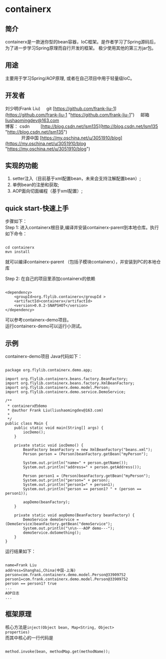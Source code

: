 # containerx #
## 简介 ##
containerx是一款迷你型的bean容器，IoC框架。是作者学习了Spring源码后，为了进一步学习Spring原理而自行开发的框架。
极少使用其他的第三方jar包。
## 用途 ##
主要用于学习Spring/AOP原理, 或者在自己项目中用于轻量级IoC。
## 开发者 ##
刘少明(Frank Liu) &nbsp;&nbsp;&nbsp; git [https://github.com/frank-liu-1](https://github.com/frank-liu-1 "https://github.com/frank-liu-1")
&nbsp;&nbsp;&nbsp; 邮箱 liushaomingdev@163.com <br/>
博客： csdn &nbsp;&nbsp;&nbsp;&nbsp;&nbsp;&nbsp;&nbsp; [http://blog.csdn.net/lsm135](http://blog.csdn.net/lsm135 "http://blog.csdn.net/lsm135") <br/>&nbsp;&nbsp;&nbsp;&nbsp;&nbsp;&nbsp;&nbsp;&nbsp;&nbsp;&nbsp;&nbsp;&nbsp; 开源中国 [https://my.oschina.net/u/3051910/blog](https://my.oschina.net/u/3051910/blog "https://my.oschina.net/u/3051910/blog")
<br/>

## 实现的功能 ##
1. setter注入（目前基于xml配置bean，未来会支持注解配置bean）;
2. 单例bean的注册和获取;
3. AOP面向切面编程（基于xml配置）;

## quick start-快速上手 ##
步骤如下：<br/>
Step 1: 进入containerx根目录,编译并安装containerx-parent到本地仓库。执行如下命令：<br/>
<pre><code>
cd containerx 
mvn install
</pre></code>
就可以编译containerx-parent （包括子模块containerx），并安装到PC的本地仓库 <br/>

Step 2: 在自己的项目里添加containerx的依赖
<pre><code>
&lt;dependency&gt;
&nbsp;&nbsp;&nbsp;&nbsp;&lt;groupId&gt;org.flylib.containerx&lt;/groupId &gt;
&nbsp;&nbsp;&nbsp;&nbsp;&lt;artifactId&gt;containerx&lt;/artifactId&gt;
&nbsp;&nbsp;&nbsp;&nbsp;&lt;version&gt;0.0.2-SNAPSHOT&lt;/version&gt;
&lt;/dependency&gt;
</pre></code>

可以参考containerx-demo项目。<br/>
运行containerx-demo可以运行小测试。 <br/>


## 示例 ##
containerx-demo项目 Java代码如下：
<pre><code>
package org.flylib.containerx.demo.app;

import org.flylib.containerx.beans.factory.BeanFactory;
import org.flylib.containerx.beans.factory.XmlBeanFactory;
import org.flylib.containerx.demo.model.Person;
import org.flylib.containerx.demo.service.DemoService;

/**
 * containerx的demo
 * @author Frank Liu(liushaomingdev@163.com)
 *
 */
public class Main {
	public static void main(String[] args) {
		iocDemo();
	}
	
	private static void iocDemo() {
		BeanFactory beanFactory = new XmlBeanFactory("beans.xml");
		Person person = (Person)beanFactory.getBean("myPerson");
		
		System.out.println("name=" + person.getName());
		System.out.println("address=" + person.getAddress());
		
		Person person1 = (Person)beanFactory.getBean("myPerson");
		System.out.println("person=" + person);
		System.out.println("person1=" + person1);
		System.out.println("person == person1? " + (person == person1));
		
		aopDemo(beanFactory);
	}
	
	private static void aopDemo(BeanFactory beanFactory) {
		DemoService demoService = (DemoService)beanFactory.getBean("demoService");
		System.out.println("\n\n---AOP demo---");
		demoService.doSomething();
	}
}
</pre></code>
运行结果如下：
<pre><code>
name=Frank Liu
address=Shanghai,China(中国-上海)
person=com.frank.containerx.demo.model.Person@33909752
person1=com.frank.containerx.demo.model.Person@33909752
person == person1? true
...
AOP日志
...
</pre></code>

## 框架原理 ##
 核心方法是<code>inject(Object bean, Map<String, Object> properties)</code><br/>
而其中核心的一行代码是
<pre><code>
method.invoke(bean, methodMap.get(methodName));
</pre></code>
